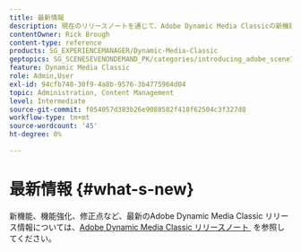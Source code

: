 ```yaml
---
title: 最新情報
description: 現在のリリースノートを通じて、Adobe Dynamic Media Classicの新機能について説明します。
contentOwner: Rick Brough
content-type: reference
products: SG_EXPERIENCEMANAGER/Dynamic-Media-Classic
geptopics: SG_SCENESEVENONDEMAND_PK/categories/introducing_adobe_scene7
feature: Dynamic Media Classic
role: Admin,User
exl-id: 94cfb748-30f9-4a8b-9576-3b4775964d04
topic: Administration, Content Management
level: Intermediate
source-git-commit: f054057d383b26e9088582f418f62504c3f327d8
workflow-type: tm+mt
source-wordcount: '45'
ht-degree: 0%

---
```


# 最新情報 {#what-s-new}

新機能、機能強化、修正点など、最新のAdobe Dynamic Media Classic リリース情報については、[Adobe Dynamic Media Classic リリースノート &#x200B;](https://experienceleague.adobe.com/ja/docs/dynamic-media-developer-resources/release-notes/s7rn2017) を参照してください。
